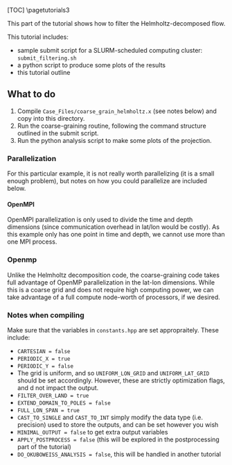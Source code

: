 [TOC]
\pagetutorials3

This part of the tutorial shows how to filter the Helmholtz-decomposed flow.

This tutorial includes:
- sample submit script for a SLURM-scheduled computing cluster: `submit_filtering.sh`
- a python script to produce some plots of the results
- this tutorial outline

## What to do

1. Compile `Case_Files/coarse_grain_helmholtz.x` (see notes below) and copy into this directory.
2. Run the coarse-graining routine, following the command structure outlined in the submit script.
3. Run the python analysis script to make some plots of the projection.


### Parallelization

For this particular example, it is not really worth parallelizing (it is a small enough problem), but notes on how you could parallelize are included below.

#### OpenMPI

OpenMPI parallelization is only used to divide the time and depth dimensions (since communication overhead in lat/lon would be costly).
As this example only has one point in time and depth, we cannot use more than one MPI process.

### Openmp

Unlike the Helmholtz decomposition code, the coarse-graining code takes full advantage of OpenMP parallelization in the lat-lon dimensions.
While this is a coarse grid and does not require high computing power, we can take advantage of a full compute node-worth of processors, if we desired.

### Notes when compiling

Make sure that the variables in `constants.hpp` are set appropraitely. These include:
- `CARTESIAN = false`
- `PERIODIC_X = true`
- `PERIODIC_Y = false`
- The grid is uniform, and so `UNIFORM_LON_GRID` and `UNIFORM_LAT_GRID` should be set accordingly. However, these are strictly optimization flags, and d not impact the output.
- `FILTER_OVER_LAND = true`
- `EXTEND_DOMAIN_TO_POLES = false`
- `FULL_LON_SPAN = true`
- `CAST_TO_SINGLE` and `CAST_TO_INT` simply modify the data type (i.e. precision) used to store the outputs, and can be set however you wish
- `MINIMAL_OUTPUT = false` to get extra output variables
- `APPLY_POSTPROCESS = false` (this will be explored in the postprocessing part of the tutorial)
- `DO_OKUBOWEISS_ANALYSIS = false`, this will be handled in another tutorial
